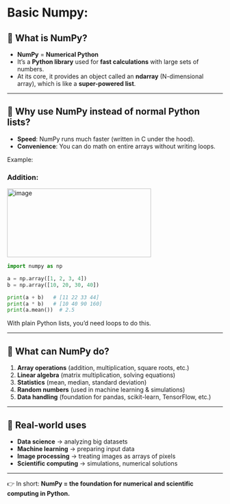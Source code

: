 ﻿# Basic Numpy:




## 🔹 What is NumPy?

* **NumPy** = **Numerical Python**
* It’s a **Python library** used for **fast calculations** with large sets of numbers.
* At its core, it provides an object called an **ndarray** (N-dimensional array), which is like a **super-powered list**.

---

## 🔹 Why use NumPy instead of normal Python lists?

* **Speed**: NumPy runs much faster (written in C under the hood).
* **Convenience**: You can do math on entire arrays without writing loops.

Example:
### Addition:


<img width="336" height="160" alt="image" src="https://github.com/user-attachments/assets/4d270a5c-8680-47dd-b350-9d06d828084e" />


```python
import numpy as np

a = np.array([1, 2, 3, 4])
b = np.array([10, 20, 30, 40])

print(a + b)   # [11 22 33 44]
print(a * b)   # [10 40 90 160]
print(a.mean())  # 2.5
```

With plain Python lists, you’d need loops to do this.

---

## 🔹 What can NumPy do?

1. **Array operations** (addition, multiplication, square roots, etc.)
2. **Linear algebra** (matrix multiplication, solving equations)
3. **Statistics** (mean, median, standard deviation)
4. **Random numbers** (used in machine learning & simulations)
5. **Data handling** (foundation for pandas, scikit-learn, TensorFlow, etc.)

---

## 🔹 Real-world uses

* **Data science** → analyzing big datasets
* **Machine learning** → preparing input data
* **Image processing** → treating images as arrays of pixels
* **Scientific computing** → simulations, numerical solutions

---

👉 In short: **NumPy = the foundation for numerical and scientific computing in Python.**








